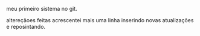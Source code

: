 meu primeiro sistema no git.

altereçãoes feitas
acrescentei mais uma linha
inserindo novas atualizações e reposintando.